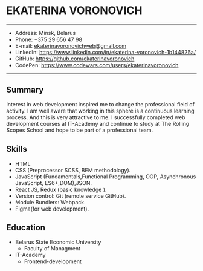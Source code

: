 # **EKATERINA VORONOVICH**
*******
 +	 Address: Minsk, Belarus
 +  Phone: +375 29 656 47 98
 +	 E-mail: ekaterinavoronovichweb@gmail.com 
 +  LinkedIn: https://www.linkedin.com/in/ekaterina-voronovich-1b144826a/
 +	 GitHub: https://github.com/ekaterinavoronovich
 +  CodePen: https://www.codewars.com/users/ekaterinavoronovich

*********
## **Summary**

Interest in web development inspired me to change the professional field of activity. I am well aware that working in this sphere is a continuous learning process. And this is very attractive to me. I successfully completed web development courses at IT-Academy  and continue to study at The Rolling Scopes School and hope to be part of a professional team.

## **Skills**
+ 	HTML
+   CSS (Preprocessor SCSS, BEM methodology).
+  	JavaScript (Fundamentals,Functional Programming, OOP, Asynchronous JavaScript, ES6+,DOM),JSON.
+  	React JS, Redux (basic knowledge ).
+ 	Version control: Git (remote service GitHub).
+ 	Module Bundlers:  Webpack.
+   Figma(for web development).

## **Education**
 +  Belarus State Economic University 
     + Faculty of Managment
 + IT-Academy
     + Frontend-development